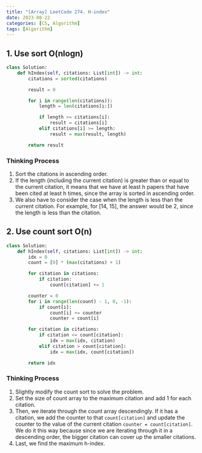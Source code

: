 ```yaml
---
title: "[Array] LeetCode 274. H-index"
date: 2023-08-22
categories: [CS, Algorithm]
tags: [Algorithm]
---
```


## 1. Use sort O(nlogn)

```python
class Solution:
    def hIndex(self, citations: List[int]) -> int:
        citations = sorted(citations)

        result = 0

        for i in range(len(citations)):
            length = len(citations[i:])

            if length >= citations[i]:
                result = citations[i]
            elif citations[i] >= length:
                result = max(result, length)

        return result
```

### Thinking Process

1. Sort the citations in ascending order.
2. If the length (including the current citation) is greater than or equal to the current citation, it means that we have at least h papers that have been cited at least h times, since the array is sorted in ascending order.
3. We also have to consider the case when the length is less than the current citation. For example, for [14, 15], the answer would be 2, since the length is less than the citation.

## 2. Use count sort O(n)

```python
class Solution:
    def hIndex(self, citations: List[int]) -> int:
        idx = 0
        count = [0] * (max(citations) + 1)

        for citation in citations:
            if citation:
                count[citation] += 1

        counter = 0
        for i in range(len(count) - 1, 0, -1):
            if count[i]:
                count[i] += counter
                counter = count[i]

        for citation in citations:
            if citation <= count[citation]:
                idx = max(idx, citation)
            elif citation > count[citation]:
                idx = max(idx, count[citation])

        return idx
```

### Thinking Process

1. Slightly modify the count sort to solve the problem.
2. Set the size of count array to the maximum citation and add 1 for each citation.
3. Then, we iterate through the count array descendingly. If it has a citation, we add the counter to that `count[citation]` and update the counter to the value of the current citation `counter = count[citation]`. We do it this way because since we are iterating through it in a descending order, the bigger citation can cover up the smaller citations.
4. Last, we find the maximum h-index.
